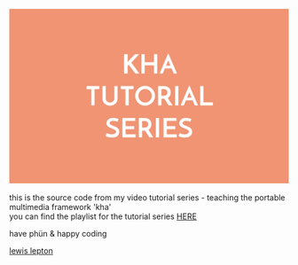 ![image](img/front.png)

this is the source code from my video tutorial series - teaching the portable multimedia framework 'kha'<br>
you can find the playlist for the tutorial series [HERE](https://www.youtube.com/playlist?list=PL4neAtv21WOmmR5mKb7TQvEQHpMh1h0po)

have phün & happy coding

[lewis lepton](http://lewislepton.com)